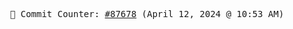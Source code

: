 <p align="center">
    <samp>
        📮 Commit Counter: <a href="https://github.com/Javascript-void0/Javascript-void0/commits/main">#87678</a> (April 12, 2024 @ 10:53 AM)
    </samp>
</p>